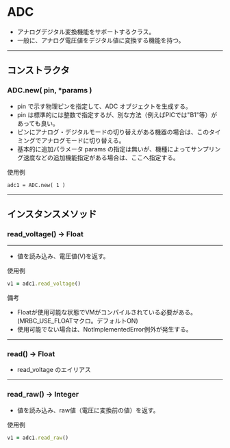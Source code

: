 # ADC

- アナログデジタル変換機能をサポートするクラス。
- 一般に、アナログ電圧値をデジタル値に変換する機能を持つ。

---

## コンストラクタ


### ADC.new( pin, *params )

- pin で示す物理ピンを指定して、ADC オブジェクトを生成する。
- pin は標準的には整数で指定するが、別な方法（例えばPICでは"B1"等）があっても良い。
- ピンにアナログ・デジタルモードの切り替えがある機器の場合は、このタイミングでアナログモードに切り替える。
- 基本的に追加パラメータ params の指定は無いが、機種によってサンプリング速度などの追加機能指定がある場合は、ここへ指定する。

使用例

```
adc1 = ADC.new( 1 )
```

---

## インスタンスメソッド


### read_voltage() -> Float

---

- 値を読み込み、電圧値(V)を返す。

使用例

```ruby
v1 = adc1.read_voltage()
```

備考

- Floatが使用可能な状態でVMがコンパイルされている必要がある。
(MRBC_USE_FLOATマクロ。デフォルトON)
- 使用可能でない場合は、NotImplementedError例外が発生する。

---

### read() -> Float

- read_voltage のエイリアス

---

### read_raw() -> Integer

- 値を読み込み、raw値（電圧に変換前の値）を返す。

使用例

```ruby
v1 = adc1.read_raw()
```
